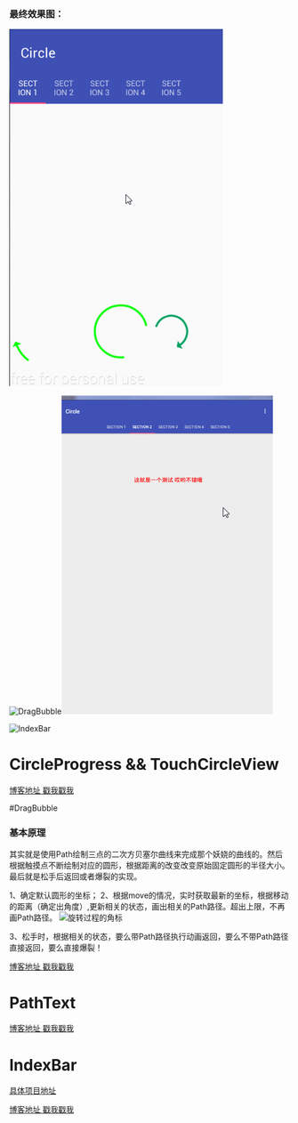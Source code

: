 

### 最终效果图：

![旋转过程的角标](https://raw.githubusercontent.com/lovejjfg/screenshort/master/progress.gif)


![DragBubble](http://img.blog.csdn.net/20160611125748698)![PathText](https://raw.githubusercontent.com/lovejjfg/screenshort/master/PathTextgif.gif)

![IndexBar](https://raw.githubusercontent.com/lovejjfg/IndexMasterDemo/master/index.gif)

# CircleProgress && TouchCircleView
[博客地址 戳我戳我](http://www.jianshu.com/p/98bb533afa9c)

#DragBubble
### 基本原理

其实就是使用Path绘制三点的二次方贝塞尔曲线来完成那个妖娆的曲线的。然后根据触摸点不断绘制对应的圆形，根据距离的改变改变原始固定圆形的半径大小。最后就是松手后返回或者爆裂的实现。

1、确定默认圆形的坐标；
2、根据move的情况，实时获取最新的坐标，根据移动的距离（确定出角度）,更新相关的状态，画出相关的Path路径。超出上限，不再画Path路径。
![旋转过程的角标](http://img.blog.csdn.net/20160611113042129)

3、松手时，根据相关的状态，要么带Path路径执行动画返回，要么不带Path路径直接返回，要么直接爆裂！

[博客地址 戳我戳我](http://blog.csdn.net/lovejjfg/article/details/50990604)

# PathText

[博客地址 戳我戳我](http://www.jianshu.com/p/b655981e6ef9)

# IndexBar

[具体项目地址](https://github.com/lovejjfg/IndexBar)

[博客地址 戳我戳我](http://www.jianshu.com/p/d0d3ae674de8)

